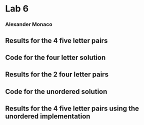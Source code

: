 # Lab 6
### Alexander Monaco



## Results for the 4 five letter pairs

## Code for the four letter solution

## Results for the 2 four letter pairs

## Code for the unordered solution

## Results for the 4 five letter pairs using the unordered implementation
